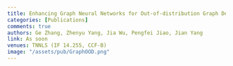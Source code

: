 ```yaml
---
title: Enhancing Graph Neural Networks for Out-of-distribution Graph Detection
categories: [Publications]
comments: true
authors: Ge Zhang, Zhenyu Yang, Jia Wu, Pengfei Jiao, Jian Yang
link: As soon
venues: TNNLS (IF 14.255, CCF-B)
image: "/assets/pub/GraphOOD.png"
---
```

